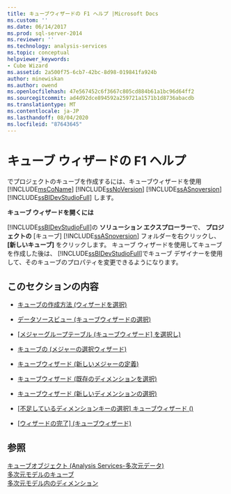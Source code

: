 ```yaml
---
title: キューブウィザードの F1 ヘルプ |Microsoft Docs
ms.custom: ''
ms.date: 06/14/2017
ms.prod: sql-server-2014
ms.reviewer: ''
ms.technology: analysis-services
ms.topic: conceptual
helpviewer_keywords:
- Cube Wizard
ms.assetid: 2a500f75-6cb7-42bc-8d98-019841fa924b
author: minewiskan
ms.author: owend
ms.openlocfilehash: 47e567452c6f3667c805cd884b61a1bc96d64ff2
ms.sourcegitcommit: ad4d92dce894592a259721a1571b1d8736abacdb
ms.translationtype: MT
ms.contentlocale: ja-JP
ms.lasthandoff: 08/04/2020
ms.locfileid: "87643645"
---
```

# <a name="cube-wizard-f1-help"></a>キューブ ウィザードの F1 ヘルプ
  でプロジェクトのキューブを作成するには、キューブウィザードを使用 [!INCLUDE[msCoName](../includes/msconame-md.md)] [!INCLUDE[ssNoVersion](../includes/ssnoversion-md.md)] [!INCLUDE[ssASnoversion](../includes/ssasnoversion-md.md)] [!INCLUDE[ssBIDevStudioFull](../includes/ssbidevstudiofull-md.md)] します。  
  
 **キューブ ウィザードを開くには**  
  
 [!INCLUDE[ssBIDevStudioFull](../includes/ssbidevstudiofull-md.md)]の **ソリューション エクスプローラー**で、 **プロジェクトの** [キューブ] [!INCLUDE[ssASnoversion](../includes/ssasnoversion-md.md)] フォルダーを右クリックし、 **[新しいキューブ]** をクリックします。 キューブ ウィザードを使用してキューブを作成した後は、 [!INCLUDE[ssBIDevStudioFull](../includes/ssbidevstudiofull-md.md)]でキューブ デザイナーを使用して、そのキューブのプロパティを変更できるようになります。  
  
## <a name="in-this-section"></a>このセクションの内容  
  
-   [キューブの作成方法 &#40;ウィザードを選択&#41;](select-creation-method-cube-wizard.md)  
  
-   [データソースビュー &#40;キューブウィザードの選択&#41;](select-a-data-source-view-cube-wizard.md)  
  
-   [[メジャーグループテーブル &#40;キューブウィザード] を選択し&#41;](select-measure-group-tables-cube-wizard.md)  
  
-   [キューブの &#40;メジャーの選択ウィザード&#41;](select-measures-cube-wizard.md)  
  
-   [キューブウィザード &#40;新しいメジャーの定義&#41;](define-new-measures-cube-wizard.md)  
  
-   [キューブウィザード &#40;既存のディメンションを選択&#41;](select-existing-dimensions-cube-wizard.md)  
  
-   [キューブウィザード &#40;新しいディメンションの選択&#41;](select-new-dimensions-cube-wizard.md)  
  
-   [[不足しているディメンションキーの選択] キューブウィザード &#40;&#41;](select-missing-dimension-keys-cube-wizard.md)  
  
-   [[ウィザードの完了] &#40;キューブウィザード&#41;](completing-the-wizard-cube-wizard.md)  
  
## <a name="see-also"></a>参照  
 [キューブオブジェクト &#40;Analysis Services-多次元データ&#41;](multidimensional-models-olap-logical-cube-objects/cube-objects-analysis-services-multidimensional-data.md)   
 [多次元モデルのキューブ](multidimensional-models/cubes-in-multidimensional-models.md)   
 [多次元モデル内のディメンション](multidimensional-models/dimensions-in-multidimensional-models.md)  
  
  

